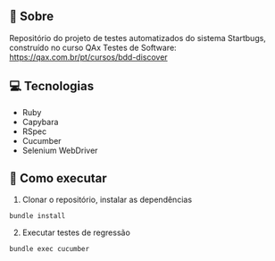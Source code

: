 ## 🤘 Sobre

Repositório do projeto de testes automatizados do sistema Startbugs, construído no curso QAx Testes de Software: https://qax.com.br/pt/cursos/bdd-discover

## 💻 Tecnologias
- Ruby
- Capybara
- RSpec
- Cucumber
- Selenium WebDriver

## 🤖 Como executar

1. Clonar o repositório, instalar as dependências
```
bundle install
```

2. Executar testes de regressão
```
bundle exec cucumber
```
